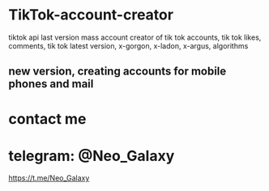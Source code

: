# TikTok-account-creator
 tiktok api last version mass account creator of tik tok accounts, tik tok likes, comments, tik tok latest version, x-gorgon, x-ladon, x-argus, algorithms

## new version, creating accounts for mobile phones and mail
# contact me
# telegram: @Neo_Galaxy
https://t.me/Neo_Galaxy
